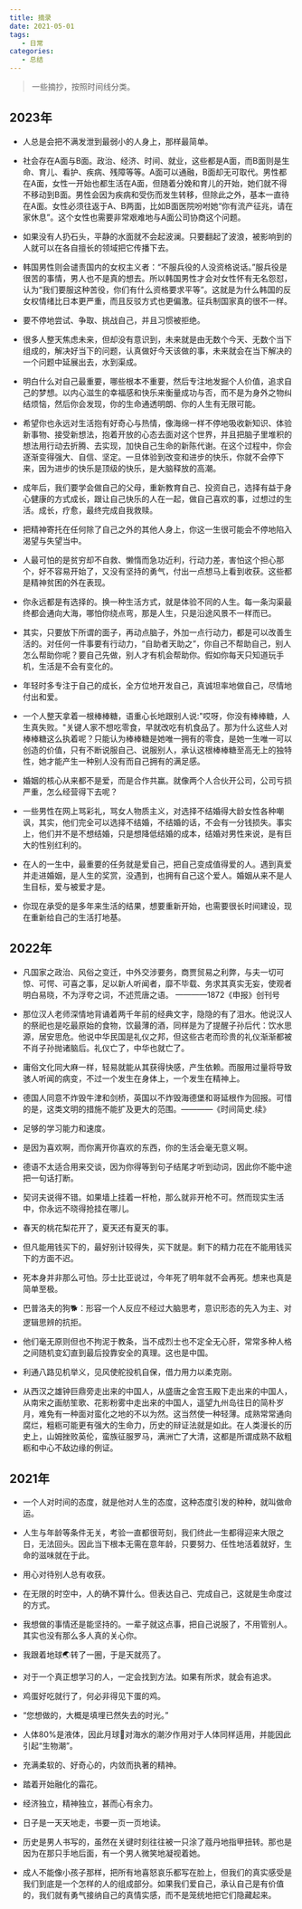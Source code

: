 ```yaml
---
title: 摘录
date: 2021-05-01
tags:
   - 日常
categories:
   - 总结
---
```


> 一些摘抄，按照时间线分类。

## 2023年

- 人总是会把不满发泄到最弱小的人身上，那样最简单。

- 社会存在A面与B面。政治、经济、时间、就业，这些都是A面，而B面则是生命、育儿、看护、疾病、残障等等。A面可以通融，B面却无可取代。男性都在A面，女性一开始也都生活在A面，但随着分娩和育儿的开始，她们就不得不移动到B面。男性会因为疾病和受伤而发生转移，但除此之外，基本一直待在A面。女性必须往返于A、B两面，比如B面医院吩咐她“你有流产征兆，请在家休息”。这个女性也需要非常艰难地与A面公司协商这个问题。

- 如果没有人扔石头，平静的水面就不会起波澜。只要翻起了波浪，被影响到的人就可以在各自擅长的领域把它传播下去。

- 韩国男性则会谴责国内的女权主义者：“不服兵役的人没资格说话。”服兵役是很苦的事情，男人也不是真的想去。所以韩国男性才会对女性怀有无名怨怼，认为“我们要服这种苦役，你们有什么资格要求平等”。这就是为什么韩国的反女权情绪比日本更严重，而且反驳方式也更偏激。征兵制国家真的很不一样。

- 要不停地尝试、争取、挑战自己，并且习惯被拒绝。

- 很多人整天焦虑未来，但却没有意识到，未来就是由无数个今天、无数个当下组成的，解决好当下的问题，认真做好今天该做的事，未来就会在当下解决的一个问题中延展出去，水到渠成。

- 明白什么对自己最重要，哪些根本不重要，然后专注地发掘个人价值，追求自己的梦想。以内心滋生的幸福感和快乐来衡量成功与否，而不是为身外之物纠结烦恼，然后你会发现，你的生命通透明朗、你的人生有无限可能。

- 希望你也永远对生活抱有好奇心与热情，像海绵一样不停地吸收新知识、体验新事物、接受新想法，抱着开放的心态去面对这个世界，并且把脑子里堆积的想法用行动去折腾、去实现，加快自己生命的新陈代谢。在这个过程中，你会逐渐变得强大、自信、坚定。一旦体验到改变和进步的快乐，你就不会停下来，因为进步的快乐是顶级的快乐，是大脑释放的高潮。

- 成年后，我们要学会做自己的父母，重新教育自己、投资自己，选择有益于身心健康的方式成长，跟让自己快乐的人在一起，做自己喜欢的事，过想过的生活。成长，疗愈，最终完成自我救赎。

- 把精神寄托在任何除了自己之外的其他人身上，你这一生很可能会不停地陷入渴望与失望当中。

- 人最可怕的是贫穷却不自救、懒惰而急功近利，行动力差，害怕这个担心那个，好不容易开始了，又没有坚持的勇气，付出一点想马上看到收获。这些都是精神贫困的外在表现。

- 你永远都是有选择的。换一种生活方式，就是体验不同的人生。每一条沟渠最终都会通向大海，哪怕你绕点弯，那是人生，只是沿途风景不一样而已。

- 其实，只要放下所谓的面子，再动点脑子，外加一点行动力，都是可以改善生活的。对任何一件事要有行动力，“自助者天助之”，你自己不帮助自己，别人怎么帮助你呢？要自己先做，别人才有机会帮助你。假如你每天只知道玩手机，生活是不会有变化的。

- 年轻时多专注于自己的成长，全方位地开发自己，真诚坦率地做自己，尽情地付出和爱。

- 一个人整天拿着一根棒棒糖，语重心长地跟别人说:"哎呀，你没有棒棒糖，人生真失败。"关键人家不想吃零食，早就改吃有机食品了。那为什么这些人对棒棒糖这么执着呢？只能认为棒棒糖是她唯一拥有的零食，是她一生唯一可以创造的价值，只有不断说服自己、说服别人，承认这根棒棒糖至高无上的独特性，她才能产生一种别人没有而自己拥有的满足感。

- 婚姻的核心从来都不是爱，而是合作共赢。就像两个人合伙开公司，公司亏损严重，怎么经营得下去呢？

- 一些男性在网上骂彩礼，骂女人物质主义，对选择不结婚得大龄女性各种嘲讽，其实，他们完全可以选择不结婚，不结婚的话，不会有一分钱损失。事实上，他们并不是不想结婚，只是想降低结婚的成本，结婚对男性来说，是有巨大的性别红利的。

- 在人的一生中，最重要的任务就是爱自己，把自己变成值得爱的人。遇到真爱并走进婚姻，是人生的奖赏，没遇到，也拥有自己这个爱人。婚姻从来不是人生目标，爱与被爱才是。

- 你现在承受的是多年来生活的结果，想要重新开始，也需要很长时间建设，现在重新给自己的生活打地基。

## 2022年

- 凡国家之政治、风俗之变迁，中外交涉要务，商贾贸易之利弊，与夫一切可惊、可愕、可喜之事，足以新人听闻者，靡不毕载、务求其真实无妄，使观者明白易晓，不为浮夸之词，不述荒唐之语。 ————1872《申报》创刊号

- 那位汉人老师深情地背诵着两千年前的经典文字，隐隐的有了泪水。他说汉人的祭祀也是吃最原始的食物，饮最薄的酒，同样是为了提醒子孙后代：饮水思源，居安思危。他说中华民国是礼仪之邦，但这些古老而珍贵的礼仪渐渐都被不肖子孙抛诸脑后。礼仪亡了，中华也就亡了。

- 庸俗文化同大麻一样，轻易就能从其获得快感，产生依赖。而服用过量将导致骇人听闻的病变，不过一个发生在身体上，一个发生在精神上。

- 德国人同意不炸毁牛津和剑桥，英国以不炸毁海德堡和哥延根作为回报。可惜的是，这类文明的措施不能扩及更大的范围。————《时间简史.续》

- 足够的学习能力和速度。

- 是因为喜欢啊，而你离开你喜欢的东西，你的生活会毫无意义啊。

- 德语不太适合用来交谈，因为你得等到句子结尾才听到动词，因此你不能中途把一句话打断。

- 契诃夫说得不错。如果墙上挂着一杆枪，那么就非开枪不可。然而现实生活中，你永远不晓得抢挂在哪儿。

- 春天的桃花梨花开了，夏天还有夏天的事。

- 但凡能用钱买下的，最好别计较得失，买下就是。剩下的精力花在不能用钱买下的方面不迟。

- 死本身并非那么可怕。莎士比亚说过，今年死了明年就不会再死。想来也真是简单至极。

- 巴普洛夫的狗🐕：形容一个人反应不经过大脑思考，意识形态的先入为主、对逻辑思辨的抗拒。

- 他们毫无原则但也不拘泥于教条，当不成烈士也不定全无心肝，常常多种人格之间随机变幻直到最后投靠安全的真理。这也是中国。

- 利通八路见机举义，见风使舵投机自保，借力用力以柔克刚。

- 从西汉之雄钟巨鼎旁走出来的中国人，从盛唐之金宫玉殿下走出来的中国人，从南宋之画舫笙歌、花影粉雾中走出来的中国人，遥望九州岛往日的简朴岁月，难免有一种面对蛮化之地的不以为然。这当然使一种轻薄。成熟常常通向腐烂，粗粝可能更有强大的生命力，历史的辩证法就是如此。在人类漫长的历史上，山姆挫败英伦，蛮族征服罗马，满洲亡了大清，这都是所谓成熟不敌粗粝和中心不敌边缘的例证。

## 2021年

- 一个人对时间的态度，就是他对人生的态度，这种态度引发的种种，就叫做命运。

- 人生与年龄等条件无关，考验一直都很苛刻，我们终此一生都得迎来大限之日，无法回头。因此当下根本无需在意年龄，只要努力、任性地活着就好，生命的滋味就在于此。

- 用心对待别人总有收获。

- 在无限的时空中，人的确不算什么。但表达自己、完成自己，这就是生命度过的方式。

- 我想做的事情还是能坚持的。一辈子就这点事，把自己说服了，不用管别人。其实也没有那么多人真的关心你。

- 我跟着地球🌏转了一圈，于是天就亮了。

- 对于一个真正想学习的人，一定会找到方法。如果有所求，就会有追求。

- 鸡蛋好吃就行了，何必非得见下蛋的鸡。

- “您想做的，大概是填埋已然失去的时光。”

- 人体80%是液体，因此月球🌙对海水的潮汐作用对于人体同样适用，并能因此引起“生物潮”。

- 充满柔软的、好奇心的，内敛而执著的精神。

- 踏着开始融化的霜花。

- 经济独立，精神独立，甚而心有余力。

- 日子是一天天地走，书要一页一页地读。

- 历史是男人书写的，虽然在关键时刻往往被一只涂了蔻丹地指甲扭转。那也是因为在那只手地后面，有一个男人微笑地凝视着她。

- 成人不能像小孩子那样，把所有地喜怒哀乐都写在脸上，但我们的真实感受是我们到底是一个怎样的人的组成部分。如果我们爱自己，承认自己是有价值的，我们就有勇气接纳自己的真情实感，而不是笼统地把它们隐藏起来。